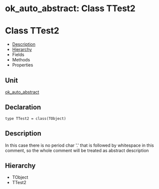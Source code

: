 # ok\_auto\_abstract: Class TTest2


# Class TTest2
<span id="TTest2"/>

- [Description](#PasDoc-Description)
- [Hierarchy](#PasDoc-Hierarchy)
- Fields
- Methods
- Properties

<span id="PasDoc-Description"/>

## Unit


[ok\_auto\_abstract](ok_auto_abstract.md)


## Declaration


```type TTest2 = class(TObject)```


## Description
In this case there is no period char '.' that is followed by whitespace in this comment, so the whole comment will be treated as abstract description

## Hierarchy


<span id="PasDoc-Hierarchy"/>

- TObject
- TTest2


